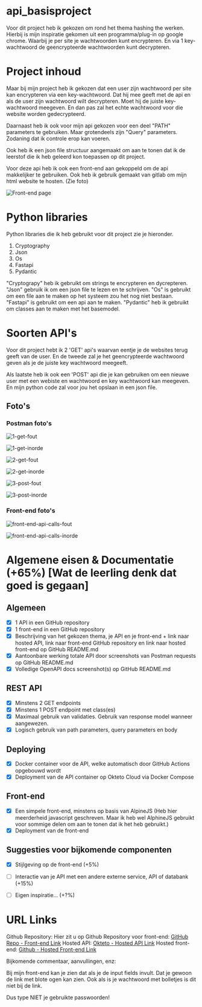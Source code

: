 # api_basisproject

Voor dit project heb ik gekozen om rond het thema hashing the werken.
Hierbij is mijn inspiratie gekomen uit een programma/plug-in op google chrome. Waarbij je per site je wachtwoorden kunt encrypteren. En via 1 key-wachtwoord de geencrypteerde wachtwoorden kunt decrypteren.


# Project inhoud

Maar bij mijn project heb ik gekozen dat een user zijn wachtwoord per site kan encrypteren via een key-wachtwoord. Dat hij mee geeft met de api en als de user zijn wachtwoord wilt decrypteren. Moet hij de juiste key-wachtwoord meegeven. En dan pas zal het echte wachtwoord voor die website worden gedecrypteerd.

Daarnaast heb ik ook voor mijn api gekozen voor een deel "PATH" parameters te gebruiken. Maar grotendeels zijn "Query" parameters. Zodaning dat ik controle erop kan voeren.

Ook heb ik een json file structuur aangemaakt om aan te tonen dat ik de leerstof die ik heb geleerd kon toepassen op dit project.

Voor deze api heb ik ook een front-end aan gekoppeld om de api makkelijker te gebruiken. Ook heb ik gebruik gemaakt van gitlab om mijn html website te hosten. (Zie foto)

![Front-end page](./img/front-end-page.png)


# Python libraries

Python libraries die ik heb gebruikt voor dit project zie je hieronder.

1. Cryptography
2. Json
3. Os
4. Fastapi
5. Pydantic

"Cryptograpy" heb ik gebruikt om strings te encrypteren en dycrepteren. "Json" gebruik ik om een json file te lezen en te schrijven. "Os" is gebruikt om een file aan te maken op het systeem zou het nog niet bestaan. "Fastapi" is gebruikt om een api aan te maken. "Pydantic" heb ik gebruikt om classes aan te maken met het basemodel.



# Soorten API's

Voor dit project hebt ik 2 'GET' api's waarvan eentje je de websites terug geeft van de user. En de tweede zal je het geencrypteerde wachtwoord geven als je de juiste key wachtwoord meegeeft.

Als laatste heb ik ook een 'POST' api die je kan gebruiken om een nieuwe user met een webiste en wachtwoord en key wachtwoord kan meegeven. En mijn python code zal voor jou het opslaan in een json file.

## Foto's

### Postman foto's

![1-get-fout](./img/1_fout_geen_user_gevonden.png)

![1-get-inorde](./img/1_inorde.png)

![2-get-fout](./img/2_get_key_verkeerd.png)

![2-get-inorde](./img/2_get_inorde.png)

![3-post-fout](./img/3_post_foutmelding_wachtwoord_query.png)

![3-post-inorde](./img/3_post_inorde.png)

### Front-end foto's

![front-end-api-calls-fout](./img/front-end-api-calls.png)

![front-end-api-calls-inorde](./img/front-end-api-calls-inorde.png)


# Algemene eisen & Documentatie (+65%) [Wat de leerling denk dat goed is gegaan]
## Algemeen

- [x] 1 API in een GitHub repository
- [x] 1 front-end in een GitHub repository
- [x] Beschrijving van het gekozen thema, je API en je front-end + link naar hosted API, link naar front-end GitHub repository en link naar hosted front-end op GitHub README.md
- [x] Aantoonbare werking totale API door screenshots van Postman requests op GitHub README.md
- [x] Volledige OpenAPI docs screenshot(s) op GitHub README.md

## REST API

- [x] Minstens 2 GET endpoints 
- [x] Minstens 1 POST endpoint met class(es)
- [x] Maximaal gebruik van validaties. Gebruik van response model wanneer aangewezen.
- [x] Logisch gebruik van path parameters, query parameters en body

## Deploying 

- [x] Docker container voor de API, welke automatisch door GitHub Actions opgebouwd wordt
- [x] Deployment van de API container op Okteto Cloud via Docker Compose

## Front-end

- [x] Een simpele front-end, minstens op basis van AlpineJS (Heb hier meerderheid javascript geschreven. Maar ik heb wel AlphineJS gebruikt voor sommige delen om aan te tonen dat ik het heb gebruikt.)
- [x] Deployment van de front-end

## Suggesties voor bijkomende componenten

- [x] Stijlgeving op de front-end (+5%)
- [ ] Interactie van je API met een andere externe service, API of databank (+15%)
- [ ] Eigen inspiratie… (+?%)


# URL Links

Github Repository: Hier zit u op
Github Repository voor front-end: [GitHub Repo - Front-end Link](https://github.com/waelke553/api_basisproject_website)
Hosted API: [Okteto - Hosted API Link](https://hashing-service-waelke553.cloud.okteto.net)
Hosted front-end: [Github - Hosted Front-end Link](https://hashing-service-waelke553.cloud.okteto.net)


Bijkomende commentaar, aanvullingen, enz:

Bij mijn front-end kan je zien dat als je de input fields invult. Dat je gewoon de link met blote ogen kan zien. Ook als is je wachtwoord met bolletjes is dit niet bij de link.

Dus type NIET je gebruikte passwoorden!
